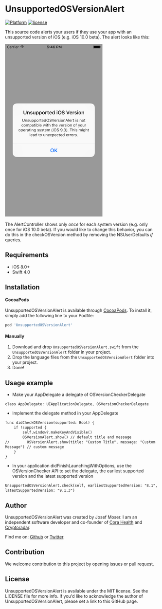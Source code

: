 # UnsupportedOSVersionAlert

[![Platform](https://img.shields.io/cocoapods/p/LFAlertController.svg?style=flat)](http://cocoapods.org/pods/LFAlertController)
[![license](https://img.shields.io/github/license/mashape/apistatus.svg?maxAge=2592000)]()


This source code alerts your users if they use your app with an unsupported version of iOS (e.g. iOS 10.0 beta). The alert looks like this:

![Screenshot](https://github.com/caloon/UnsupportedOSVersionAlert/blob/master/Demo%20Project/ios-screenshot.png "Screenshot")

The AlertController shows only *once* for each system version (e.g. only once for iOS 10.0 beta). If you would like to change this behavior, you can do this in the checkOSVersion method by removing the NSUserDefaults *if* queries.

## Requirements

- iOS 8.0+
- Swift 4.0

## Installation

#### CocoaPods
UnsupportedOSVersionAlert is available through [CocoaPods](https://cocoapods.org). To install
it, simply add the following line to your Podfile:

```ruby
pod 'UnsupportedOSVersionAlert'
```

#### Manually
1. Download and drop ```UnsupportedOSVersionAlert.swift``` from the ```UnsupportedOSVersionAlert``` folder in your project.  
2. Drop the language files from the ```UnsupportedOSVersionAlert``` folder into your project.
3. Done!

## Usage example
- Make your AppDelegate a delegate of OSVersionCheckerDelegate
```
class AppDelegate: UIApplicationDelegate, OSVersionCheckerDelegate
```
- Implement the delegate method in your AppDelegate
```
func didCheckOSVersion(supported: Bool) {
    if !supported {
        self.window?.makeKeyAndVisible()
        OSVersionAlert.show() // default title and message
//        OSVersionAlert.show(title: "Custom Title", message: "Custom Message") // custom message
    }
}
```
- In your application didFinishLaunchingWithOptions, use the OSVersionChecker API to set the delegate, the earliest supported version and the latest supported version
```
UnsupportedOSVersionAlert.check(self, earliestSupportedVersion: "8.1", latestSupportedVersion: "9.1.3")
```

## Author

UnsupportedOSVersionAlert was created by Josef Moser. I am an independent software developer and co-founder of [Cora Health](https://www.cora.health/) and [Cryptoradar](https://cryptoradar.co).

Find me on: [Github](https://github.com/caloon/) or [Twitter](https://twitter.com/josef_moser)

## Contribution

We welcome contribution to this project by opening issues or pull request.

## License

UnsupportedOSVersionAlert is available under the MIT license. See the LICENSE file for more info.
If you'd like to acknowledge the author of UnsupportedOSVersionAlert, please set a link to this GitHub page.
